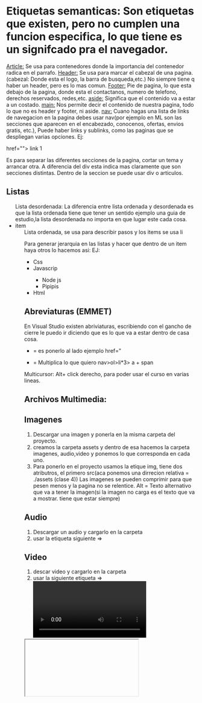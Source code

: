 # Etiquetas semanticas: Son etiquetas que existen, pero no cumplen una funcion especifica, lo que tiene es un signifcado pra el navegador.

<Article:> Se usa para contenedores donde la importancia del contenedor radica en el parrafo. 
<Header:> Se usa para marcar el cabezal de una pagina. (cabezal: Donde esta el logo, la barra de busqueda,etc.) No siempre tiene q haber un header, pero es lo mas comun.
<Footer:> Pie de pagina, lo que esta debajo de la pagina, donde esta el contactanos, numero de telefono, derechos reservados, redes,etc.
<aside:> Significa que el contenido va a estar a un costado. 
<main:> Nos permite decir el contenido de nuestra pagina, todo lo que no es header y footer, ni aside. 
<nav:> Cuano hagas una lista de links de navegacion en la pagina debes usar nav(por ejemplo en ML son las secciones que aparecen en el encabezado, conocenos, ofertas, envios gratis, etc.), Puede haber links y sublinks, como las paginas que se despliegan varias opciones. 
Ej: <nav>
<a> href=""> link 1</a>
</nav>
<section> Es para separar las diferentes secciones de la pagina, cortar un tema y arrancar otra. A diferencia del div esta indica mas claramente que son secciones distintas. Dentro de la seccion se puede usar div o articulos.

# Listas
<ul> Lista desordenada: La diferencia entre lista ordenada y desordenada es que la lista ordenada tiene que tener un sentido ejemplo una guia de estudio,la lista desordenada no importa en que lugar este cada cosa.
<li> item
<ol> Lista ordenada, se usa para describir pasos y los items se usa li

Para generar jerarquia en las listas y hacer que dentro de un item haya otros lo hacemos asi:
EJ: <ul>
        <li>
            Css
        </li>
        <li>
            Javascrip
        </li>
        <ul>
            <li>
                Node js
            </li>
            <li>
                Pipipis
            </li>
        </ul>
        <li>
            Html
        </li>
    </ul>

# Abreviaturas (EMMET)
En Visual Studio existen abriviaturas, escribiendo con el gancho de cierre le puedo ir diciendo que es lo que va a estar dentro de casa cosa. 
+ = es ponerlo al lado ejemplo <a> href="</a> <span>
* = Multiplica lo que quiero 
nav>ol>li*3> a + span 

Multicursor: Alt+ click derecho, para poder usar el curso en varias lineas.


# Archivos Multimedia:
# Imagenes
1. Descargar una imagen y ponerla en la misma carpeta del proyecto.
2. creamos la carpeta assets y dentro de esa hacemos la carpeta imagenes, audio,video y ponemos lo que corresponda en cada uno. 
3. Para ponerlo en el proyecto usamos la etique img, tiene dos atributros, el primero src(aca ponemos una dirrecion relativa = ./assets (clase 4)) Las imagenes se pueden comprimir para que pesen menos y la pagina no se relentice. Alt = Texto alternativo que va a tener la imagen(si la imagen no carga es el texto que va a mostrar. tiene que estar siempre)

# Audio
1. Descargar un audio y cargarlo en la carpeta
2. usar la etiqueta siguiente =>
<audio> Tiene un src: hacer lo mismo que las imagenes y para que funcione hay que agregarle el atributro controls, si no no va ni aparecer en la web.
atributo <loop> para que termine y se vuelva a reproducir(No se usa.)

# Video
1. descar video y cargarlo en la carpeta
2. usar la siguiente etiqueta =>
<video> tiene un src hacer lo mismo que con img, hay que poner el atributo controls para que funcione.
El loop si se usa en el video. Tener en cuenta que el video tarda en cargar ya que es una de las cosas mas pesadas. 

<iframe> cargar una pagina dentro de tu pagina, se puede configurar altura y ancho. Es para poner un video de youtube  ya que el video viene optimizado.( entras a yotube pones compartir y tocas la opcion con los don angulares, ya te da el iframe )



# Imagenes vectoriales: son los icono que tinen la pagina, se pueden buscar en internet y por lo general te dan el codigo html, o podes descargar la imagen hacer una carpeta .svg y luego en el archivo de html llamarla con ./ BOOTSRAP ICONS
# Para hacerlo mas facil vamos hasta abajo de todo de bootsrap copiamos el codigo de CDN, lo pegamos en nuestro head y luego en cada icono que queramos de la pagina copiamos el codigo de "ICON FONT"











